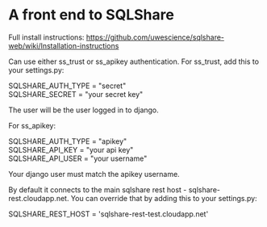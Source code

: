 A front end to SQLShare
========

Full install instructions: https://github.com/uwescience/sqlshare-web/wiki/Installation-instructions

Can use either ss_trust or ss_apikey authentication.  For ss_trust, add this to your settings.py:

SQLSHARE_AUTH_TYPE = "secret"            
SQLSHARE_SECRET = "your secret key"  

The user will be the user logged in to django.

For ss_apikey:

SQLSHARE_AUTH_TYPE = "apikey"                                                                            
SQLSHARE_API_KEY = "your api key"                                                    
SQLSHARE_API_USER = "your username"  


Your django user must match the apikey username.

By default it connects to the main sqlshare rest host - sqlshare-rest.cloudapp.net.  You can override that by adding this to your settings.py:

SQLSHARE_REST_HOST = 'sqlshare-rest-test.cloudapp.net' 
